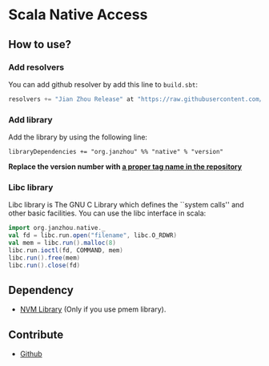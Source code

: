 # Scala Native Access

## How to use?

### Add resolvers

You can add github resolver by add this line to ``build.sbt``:

```scala
resolvers += "Jian Zhou Release" at "https://raw.githubusercontent.com/janzhou/mvn-repo/release"
```

### Add library

Add the library by using the following line:

    libraryDependencies += "org.janzhou" %% "native" % "version"

**Replace the version number with [a proper tag name in the repository](https://github.com/janzhou/scala-native/releases)**

### Libc library

Libc library is The GNU C Library which defines the ``system calls'' and other basic facilities. You can use the libc interface in scala:

```scala
import org.janzhou.native._
val fd = libc.run.open("filename", libc.O_RDWR)
val mem = libc.run().malloc(8)
libc.run.ioctl(fd, COMMAND, mem)
libc.run().free(mem)
libc.run().close(fd)
```

## Dependency

- [NVM Library](http://pmem.io/nvml/) (Only if you use pmem library).

## Contribute

- [Github](https://github.com/janzhou/scala-native)
